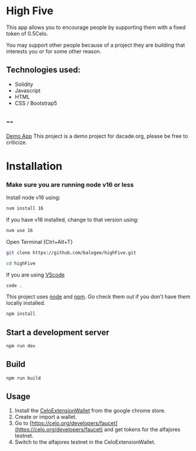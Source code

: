 # High Five

This app allows you to encourage people by supporting them with a fixed token of 0.5Celo.

You may support other people because of a project they are building that interests you or for some other reason.

## Technologies used:
* Solidity
* Javascript
* HTML
* CSS / Bootstrap5

## --

[Demo App](https://balogee.github.io/highFive)
This project is a demo project for dacade.org, please be free to criticize.

# Installation

### Make sure you are running node v16 or less
Install node v16 using:
```sh
nvm install 16
```
If you have v16 installed, change to that version using:
```sh
nvm use 16
```

Open Terminal {Ctrl+Alt+T}

```sh
git clone https://github.com/balogee/highFive.git
```

```sh
cd highFive
```
If you are using [VScode](https://code.visualstudio.com)
```sh
code .
```

This project uses [node](http://nodejs.org) and [npm](https://npmjs.com). Go check them out if you don't have them locally installed.

```sh
npm install
```

## Start a development server

```sh
npm run dev
```

## Build

```sh
npm run build
```
## Usage
1. Install the [CeloExtensionWallet](https://chrome.google.com/webstore/detail/celoextensionwallet/kkilomkmpmkbdnfelcpgckmpcaemjcdh) from the google chrome store.
2. Create or import a wallet.
3. Go to [https://celo.org/developers/faucet](https://celo.org/developers/faucet) and get tokens for the alfajores testnet.
4. Switch to the alfajores testnet in the CeloExtensionWallet.
